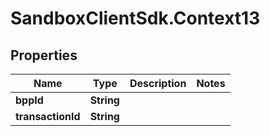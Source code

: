 # SandboxClientSdk.Context13

## Properties
Name | Type | Description | Notes
------------ | ------------- | ------------- | -------------
**bppId** | **String** |  | 
**transactionId** | **String** |  | 
